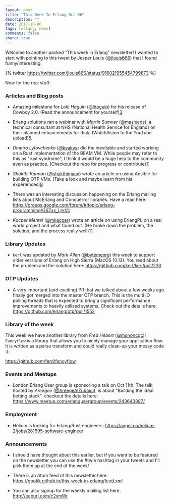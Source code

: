 ```yaml
---
layout: post
title: "This Week In Erlang Oct 06"
description: ""
date: 2017-10-06
tags: [erlang, news]
comments: false
share: true
---
```


Welcome to another packed “This week in Erlang” newsletter! I wanted to start with pointing to this tweet by Jesper Louis ([@jlouis666][1]) that I found funny/interesting. 

{% twitter https://twitter.com/jlouis666/status/916021955454799873 %}

Now for the real stuff:

### Articles and Blog posts

- Amazing milestone for *Loïc Hoguin* ([@lhoguin][2]) for his release of Cowboy 2.0. (Read the announcement for yourself)[3].

- Erlang solutions ran a webinar with *Martin Sumner* ([@masleeds][4]), a technical consultant at NHS (National Health Service for England) on their planned enhancements for Riak. 
(Watch/listen to the YouTube upload)[5].

- *Dmytro Lytovchenko* ([@kvakvs][6]) did the inevitable and started working on a Rust implementation of the BEAM VM. While people may refer to this as "rust syndrome", I think it would be a huge help to the community even as practice. (Checkout the repo for progress or contribute)[7].

- *Shakthi Kannan* ([@shakthimaan][8]) wrote an article on using Ansible for building OTP VMs. (Take a look and maybe learn from his experiences)[9].

- There was an interesting discussion happening on the Erlang mailing lists about McErlang and Concuerror libraries. Have a read here: <https://groups.google.com/forum/#!topic/erlang-programming/G6Zxs_LrkVc>

- *Kacper Mentel* ([@mkacper][10]) wrote an article on using ErlangPL on a real world project and what found out. (He broke down the problem, the solution, and the process really well)[11].

### Library Updates
- `kerl` was updated by *Mark Allen* ([@bytemeorg][12]) this week to support older versions of Erlang on High Sierra (MacOS 10.13). You read about the problem and the solution here: <https://github.com/kerl/kerl/pull/230>

### OTP Updates
- A very important (and exciting) PR that we talked about a few weeks ago finally got merged into the master OTP branch. This is the multi IO polling threads that is expected to bring a significant performance improvements to heavily utilized systems. Check out the details here: <https://github.com/erlang/otp/pull/1552>

### Library of the week
This week we have another library from *Fred Hèbert* ([@mononcqc][13])! `Fancyflow` is a library that allows you to nicely manage your application flow. It is written as a parse transform and could really clean-up your messy code :):

<https://github.com/ferd/fancyflow>

### Events and Meetups
- London Erlang User group is sponsoring a talk on Oct 11th. The talk, hosted by *Areegee* ([@AreegeAlZubaidi][14]), is about "Building the ideal betting stack", checkout the details here: <https://www.meetup.com/erlangusergroup/events/243643887/>

### Employment
- Helium is looking for Erlang/Rust engineers: <https://angel.co/helium-2/jobs/281695-software-engineer>

### Announcements
- I should have thought about this earlier, but if you want to be featured on the newsletter you can use the #twie hashtag in your tweets and I'll pick them up at the end of the week!

- There is an Atom feed of this newsletter here:
   <https://gootik.github.io/this-week-in-erlang/feed.xml>

- You can also signup for the weekly mailing list here: <http://eepurl.com/c2xmWr>


[1]: https://twitter.com/jlouis666

[2]: https://twitter.com/lhoguin
[3]: https://ninenines.eu/articles/cowboy-2.0.0/

[4]: https://twitter.com/masleeds
[5]: https://www.youtube.com/watch?v=WFghXj5Bus8

[6]: https://twitter.com/kvakvs
[7]: https://github.com/kvakvs/ErlangRT

[8]: https://twitter.com/shakthimaan
[9]: http://opensourceforu.com/2017/10/developing-virtual-machine-erlangotp-using-ansible/

[10]: https://twitter.com/mentel.kk
[11]: https://medium.com/@mentel.kk/using-erlang-performance-lab-with-a-real-project-f101f39619c7

[12]: https://twitter.com/bytemeorg

[13]: https://twitter.com/mononcqc

[14]: https://twitter.com/AreegeAlZubaidi
